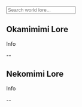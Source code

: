 <div class="world-lore-search-container">
    <input type="text" id="worldLoreSearchInput" placeholder="Search world lore...">
</div>

## Okamimimi Lore

Info

--

## Nekomimi Lore

Info

--
